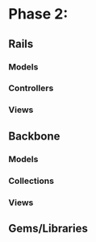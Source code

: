 # Phase 2: 
## Rails
### Models

### Controllers

### Views


## Backbone
### Models


### Collections


### Views

## Gems/Libraries
